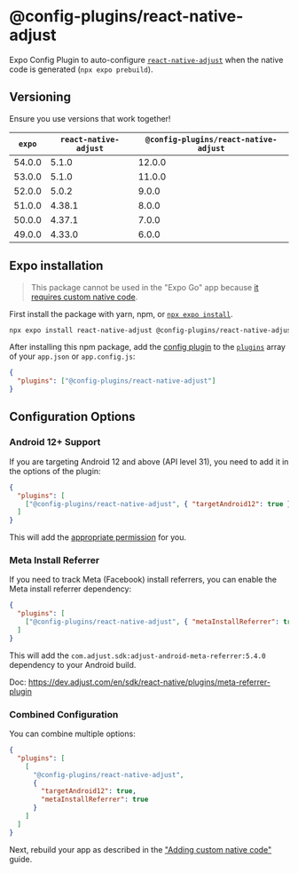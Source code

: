 # @config-plugins/react-native-adjust

Expo Config Plugin to auto-configure [`react-native-adjust`](https://www.npmjs.com/package/react-native-adjust) when the native code is generated (`npx expo prebuild`).

## Versioning

Ensure you use versions that work together!

| `expo` | `react-native-adjust` | `@config-plugins/react-native-adjust` |
| ------ | --------------------- | ------------------------------------- |
| 54.0.0 | 5.1.0                 | 12.0.0                                |
| 53.0.0 | 5.1.0                 | 11.0.0                                |
| 52.0.0 | 5.0.2                 | 9.0.0                                 |
| 51.0.0 | 4.38.1                | 8.0.0                                 |
| 50.0.0 | 4.37.1                | 7.0.0                                 |
| 49.0.0 | 4.33.0                | 6.0.0                                 |

## Expo installation

> This package cannot be used in the "Expo Go" app because [it requires custom native code](https://docs.expo.io/workflow/customizing/).

First install the package with yarn, npm, or [`npx expo install`](https://docs.expo.io/workflow/expo-cli/#expo-install).

```sh
npx expo install react-native-adjust @config-plugins/react-native-adjust
```

After installing this npm package, add the [config plugin](https://docs.expo.io/guides/config-plugins/) to the [`plugins`](https://docs.expo.io/versions/latest/config/app/#plugins) array of your `app.json` or `app.config.js`:

```json
{
  "plugins": ["@config-plugins/react-native-adjust"]
}
```

## Configuration Options

### Android 12+ Support

If you are targeting Android 12 and above (API level 31), you need to add it in the options of the plugin:

```json
{
  "plugins": [
    ["@config-plugins/react-native-adjust", { "targetAndroid12": true }]
  ]
}
```

This will add the [appropriate permission](https://github.com/adjust/react_native_sdk#add-permission-to-gather-google-advertising-id) for you.

### Meta Install Referrer

If you need to track Meta (Facebook) install referrers, you can enable the Meta install referrer dependency:

```json
{
  "plugins": [
    ["@config-plugins/react-native-adjust", { "metaInstallReferrer": true }]
  ]
}
```

This will add the `com.adjust.sdk:adjust-android-meta-referrer:5.4.0` dependency to your Android build.

Doc: https://dev.adjust.com/en/sdk/react-native/plugins/meta-referrer-plugin

### Combined Configuration

You can combine multiple options:

```json
{
  "plugins": [
    [
      "@config-plugins/react-native-adjust", 
      { 
        "targetAndroid12": true,
        "metaInstallReferrer": true
      }
    ]
  ]
}
```

Next, rebuild your app as described in the ["Adding custom native code"](https://docs.expo.io/workflow/customizing/) guide.
